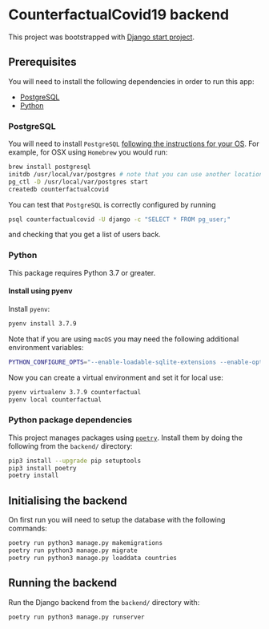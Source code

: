 # CounterfactualCovid19 backend
This project was bootstrapped with [Django start project](https://docs.djangoproject.com/en/3.1/ref/django-admin/#startproject).

## Prerequisites
You will need to install the following dependencies in order to run this app:

- [PostgreSQL](#postgresql)
- [Python](#python)

### PostgreSQL

You will need to install `PostgreSQL` [following the instructions for your OS](https://www.postgresql.org/download/). For example, for OSX using `Homebrew` you would run:

```bash
brew install postgresql
initdb /usr/local/var/postgres # note that you can use another location if preferred
pg_ctl -D /usr/local/var/postgres start
createdb counterfactualcovid
```

You can test that `PostgreSQL` is correctly configured by running

```bash
psql counterfactualcovid -U django -c "SELECT * FROM pg_user;"
```

and checking that you get a list of users back.

### Python

This package requires Python 3.7 or greater.

#### Install using pyenv

Install `pyenv`:

```bash
pyenv install 3.7.9
```

Note that if you are using `macOS` you may need the following additional environment variables:

```bash
PYTHON_CONFIGURE_OPTS="--enable-loadable-sqlite-extensions --enable-optimizations --with-openssl=$(brew --prefix openssl)" LDFLAGS="${LDFLAGS} -L/usr/local/opt/sqlite/lib" CPPFLAGS="${CPPFLAGS} -I/usr/local/opt/sqlite/include" pyenv install 3.7.9
```

Now you can create a virtual environment and set it for local use:

```bash
pyenv virtualenv 3.7.9 counterfactual
pyenv local counterfactual
```

### Python package dependencies

This project manages packages using [`poetry`](https://python-poetry.org/). Install them by doing the following from the `backend/` directory:

```bash
pip3 install --upgrade pip setuptools
pip3 install poetry
poetry install
```

## Initialising the backend

On first run you will need to setup the database with the following commands:

```bash
poetry run python3 manage.py makemigrations
poetry run python3 manage.py migrate
poetry run python3 manage.py loaddata countries
```

## Running the backend

Run the Django backend from the `backend/` directory with:

```bash
poetry run python3 manage.py runserver
```
